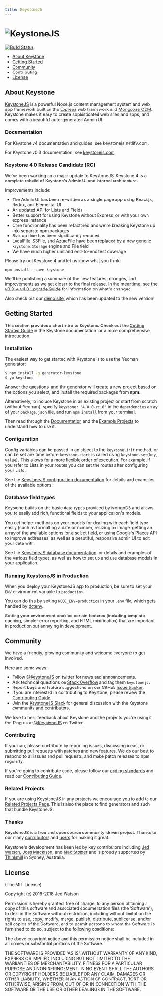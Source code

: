 ```yaml
---
title: KeystoneJS
---
```


![KeystoneJS](http://keystonejs.com/images/logo.svg)
===================================

[![Build Status](https://travis-ci.org/keystonejs/keystone.svg?branch=master)](https://travis-ci.org/keystonejs/keystone)

 - [About Keystone](#about)
 - [Getting Started](#getting-started)
 - [Community](#community)
 - [Contributing](#contributing)
 - [License](#license)

## About Keystone

[KeystoneJS](http://keystonejs.com) is a powerful Node.js content management system and web app framework built on the [Express](https://expressjs.com/) web framework and [Mongoose ODM](http://mongoosejs.com). Keystone makes it easy to create sophisticated web sites and apps, and comes with a beautiful auto-generated Admin UI.

### Documentation

For Keystone v4 documentation and guides, see [keystonejs.netlify.com](https://keystonejs.netlify.com).

For Keystone v0.3 documentation, see [keystonejs.com](http://keystonejs.com).

### Keystone 4.0 Release Candidate (RC)

We've been working on a major update to KeystoneJS. Keystone 4 is a complete rebuild of Keystone's Admin UI and internal architecture.

Improvements include:

* The Admin UI has been re-written as a single page app using React.js, Redux, and Elemental UI
* An updated API for Lists and Fields
* Better support for using Keystone without Express, or with your own express instance
* Core functionality has been refactored and we're breaking Keystone up into separate npm packages
* Startup time has been significantly reduced
* LocalFile, S3File, and AzureFile have been replaced by a new generic `keystone.Storage` engine and File field
* We have much higher unit and end-to-end test coverage

Please try out Keystone 4 and let us know what you think:

```
npm install --save keystone
```

We'll be publishing a summary of the new features, changes, and improvements as we get closer to the final release. In the meantime, see the [v0.3 -> v4.0 Upgrade Guide](https://keystonejs.netlify.com/guides/v-0-3-to-v-4-0-upgrade-guide) for information on what's changed.

Also check out our [demo site](http://demo.keystonejs.com), which has been updated to the new version!

## Getting Started

This section provides a short intro to Keystone. Check out the [Getting Started Guide](https://keystonejs.netlify.com/getting-started) in the Keystone documentation for a more comprehensive introduction.

### Installation

The easiest way to get started with Keystone is to use the Yeoman generator:

```bash
$ npm install -g generator-keystone
$ yo keystone
```

Answer the questions, and the generator will create a new project based on the options you select, and install the required packages from **npm**.

Alternatively, to include Keystone in an existing project or start from scratch (without Yeoman), specify `keystone: "4.0.0-rc.0"` in the `dependencies` array of your `package.json` file, and run `npm install` from your terminal.

Then read through the [Documentation](https://keystonejs.netlify.com/documentation) and the [Example Projects](http://keystonejs.com/examples) to understand how to use it.

### Configuration

Config variables can be passed in an object to the `keystone.init` method, or can be set any time before `keystone.start` is called using `keystone.set(key, value)`. This allows for a more flexible order of execution. For example, if you refer to Lists in your routes you can set the routes after configuring your Lists.

See the [KeystoneJS configuration documentation](https://keystonejs.netlify.com/documentation/configuration) for details and examples of the available options.

### Database field types

Keystone builds on the basic data types provided by MongoDB and allows you to easily add rich, functional fields to your application's models.

You get helper methods on your models for dealing with each field type easily (such as formatting a date or number, resizing an image, getting an array of the available options for a select field, or using Google's Places API to improve addresses) as well as a beautiful, responsive admin UI to edit your data with.

See the [KeystoneJS database documentation](https://keystonejs.netlify.com/documentation/database) for details and examples of the various field types, as well as how to set up and use database models in your application.

### Running KeystoneJS in Production

When you deploy your KeystoneJS app to production, be sure to set your `ENV` environment variable to `production`.

You can do this by setting `NODE_ENV=production` in your `.env` file, which gets handled by [dotenv](https://github.com/motdotla/dotenv).

Setting your environment enables certain features (including template caching, simpler error reporting, and HTML minification) that are important in production but annoying in development.

## Community

We have a friendly, growing community and welcome everyone to get involved.

Here are some ways:

* Follow [@KeystoneJS](https://twitter.com/KeystoneJS) on twitter for news and announcements.
* Ask technical questions on [Stack Overflow](http://stackoverflow.com/questions/tagged/keystone.js) and tag them `keystonejs.`
* Report bugs and feature suggestions on our GitHub [issue tracker](https://github.com/keystonejs/keystone/issues).
* If you are interested in contributing to Keystone, please review the [Contributing Guide](https://github.com/keystonejs/keystone/blob/master/CONTRIBUTING.md).
* Join the [KeystoneJS Slack](https://launchpass.com/keystonejs) for general discussion with the Keystone community and contributors.

We love to hear feedback about Keystone and the projects you're using it for. Ping us at [@KeystoneJS](https://twitter.com/KeystoneJS) on Twitter.

### Contributing

If you can, please contribute by reporting issues, discussing ideas, or submitting pull requests with patches and new features. We do our best to respond to all issues and pull requests, and make patch releases to npm regularly.

If you're going to contribute code, please follow our [coding standards](https://github.com/keystonejs/keystone/wiki/Coding-Standards) and read our [Contributing Guide](https://github.com/keystonejs/keystone/blob/master/CONTRIBUTING.md).

### Related Projects
If you are using KeystoneJS in any projects we encourage you to add to our [Related Projects Page](https://github.com/keystonejs/keystone/wiki/Related-Projects). This is also the place to find generators and such that bundle KeystoneJS.

### Thanks

KeystoneJS is a free and open source community-driven project. Thanks to our many [contributors](https://github.com/keystonejs/keystone/graphs/contributors) and [users](https://github.com/keystonejs/keystone/stargazers) for making it great.

Keystone's development has been led by key contributors including [Jed Watson](https://github.com/JedWatson), [Joss Mackison](https://github.com/jossmac), and [Max Stoiber](https://github.com/mxstbr) and is proudly supported by [Thinkmill](https://thinkmill.com.au) in Sydney, Australia.

## License

(The MIT License)

Copyright (c) 2016-2018 Jed Watson

Permission is hereby granted, free of charge, to any person obtaining
a copy of this software and associated documentation files (the
'Software'), to deal in the Software without restriction, including
without limitation the rights to use, copy, modify, merge, publish,
distribute, sublicense, and/or sell copies of the Software, and to
permit persons to whom the Software is furnished to do so, subject to
the following conditions:

The above copyright notice and this permission notice shall be
included in all copies or substantial portions of the Software.

THE SOFTWARE IS PROVIDED 'AS IS', WITHOUT WARRANTY OF ANY KIND,
EXPRESS OR IMPLIED, INCLUDING BUT NOT LIMITED TO THE WARRANTIES OF
MERCHANTABILITY, FITNESS FOR A PARTICULAR PURPOSE AND NONINFRINGEMENT.
IN NO EVENT SHALL THE AUTHORS OR COPYRIGHT HOLDERS BE LIABLE FOR ANY
CLAIM, DAMAGES OR OTHER LIABILITY, WHETHER IN AN ACTION OF CONTRACT,
TORT OR OTHERWISE, ARISING FROM, OUT OF OR IN CONNECTION WITH THE
SOFTWARE OR THE USE OR OTHER DEALINGS IN THE SOFTWARE.
